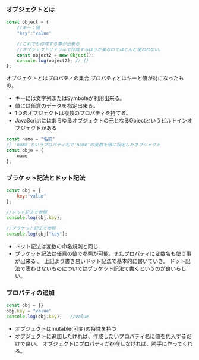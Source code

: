 ### オブジェクトとは

```javascript
const object = {
    //キー：値
    "key":"value"

    //これでも作成する事が出来る
    //オブジェクトリテラルで作成するほうが楽なのでほとんど使われない。
    const object2 = new Object();
    console.log(object2); // {}
};
```

オブジェクトとはプロパティの集合
プロパティとはキーと値が対になったもの。
* キーには文字列またはSymboleが利用出来る。
* 値には任意のデータを指定出来る。
* 1つのオブジェクトは複数のプロパティを持てる。
* JavaScriptにはあらゆるオブジェクトの元となるObjectというビルトインオブジェクトがある

```javascript
const name = "名前"
// 'name'というプロパティ名で'name'の変数を値に設定したオブジェクト
const obje = {
    name
};
```

### ブラケット記法とドット記法
```javascript
const obj = {
    key:"value"
};

//ドット記法で参照
console.log(obj.key);

//ブラケット記法で参照
console.log(obj["key"];
```
* ドット記法は変数の命名規則と同じ
* ブラケット記法は任意の値で参照が可能。またプロパティに変数名も使う事が出来る 。
上記より書き易いドット記法で基本的に書いていき。
ドット記法で表わせないものについてはブラケット記法で書くというのが良いらしい。

### プロパティの追加
```javascript
const obj = {}
obj.key = "value"
console.log(obj.key);   //value
```
* オブジェクトはmutable(可変)の特性を持つ
* オブジェクトに追加したければ、作成したいプロパティ名に値を代入するだけで良い。
  オブジェクトにプロパティが存在しなければ、勝手に作ってくれる。
